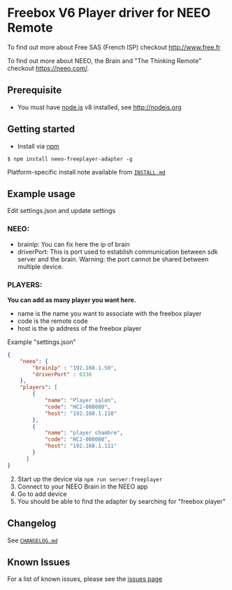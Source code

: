 # Freebox V6 Player driver for NEEO Remote

To find out more about Free SAS (French ISP) checkout http://www.free.fr

To find out more about NEEO, the Brain and "The Thinking Remote" checkout https://neeo.com/.

## Prerequisite

* You must have [node.js](http://nodejs.org) v8 installed, see http://nodejs.org

## Getting started

* Install via [npm](https://www.npmjs.org)

```
$ npm install neeo-freeplayer-adapter -g
```

Platform-specific install note available from [`INSTALL.md`](https://github.com/krikroff77/Neeo-Freeplayer-Adapter/blob/master/INSTALL.md)


Example usage
-------------

Edit settings.json and update settings

### NEEO:

-   brainIp: You can fix here the ip of brain
-   driverPort: This is port used to establish communication between sdk server and the brain.
                Warning: the port cannot be shared between multiple device.

### PLAYERS:

__You can add as many player you want here.__

-   name is the name you want to associate with the freebox player
-   code is the remote code
-   host is the ip address of the freebox player

Example "settings.json"

```json
{
    "neeo": {
        "brainIp" : "192.168.1.50",
        "driverPort" : 6336
    },
    "players": [
        {
            "name": "Player salon",
            "code": "HC2-008080",
            "host": "192.168.1.110"
        },
        {
            "name": "player chambre",
            "code": "HC2-008080",
            "host": "192.168.1.111"
        }
      ]
}
```

2. Start up the device via `npm run server:freeplayer`
3. Connect to your NEEO Brain in the NEEO app
4. Go to add device
5. You should be able to find the adapter by searching for "freebox player"

Changelog
---------

See [`CHANGELOG.md`](https://github.com/krikroff77/Neeo-Freeplayer-Adapter/blob/master/CHANGELOG.md)

## Known Issues
For a list of known issues, please see the [issues page](https://github.com/krikroff77/Neeo-Freeplayer-Adapter/issues "GitHub issues page")